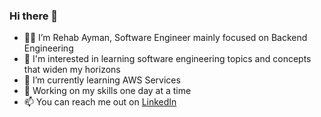 ### Hi there 👋


- :woman_technologist: I’m Rehab Ayman, Software Engineer mainly focused on Backend Engineering
- :eyes: I'm interested in learning software engineering topics and concepts that widen my horizons
- :seedling: I’m currently learning AWS Services
- :mechanical_arm: Working on my skills one day at a time
- :mailbox: You can reach me out on [LinkedIn](https://www.linkedin.com/in/rehab-ayman)

<!--
**rehabayman/rehabayman** is a ✨ _special_ ✨ repository because its `README.md` (this file) appears on your GitHub profile.

Here are some ideas to get you started:

- 🔭 I’m currently working on ...
- 🌱 I’m currently learning ...
- 👯 I’m looking to collaborate on ...
- 🤔 I’m looking for help with ...
- 💬 Ask me about ...
- 📫 How to reach me: ...
- 😄 Pronouns: ...
- ⚡ Fun fact: ...
-->
